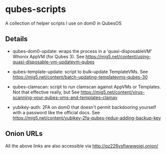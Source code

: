 # qubes-scripts
A collection of helper scripts I use on dom0 in QubesOS

## Details

 * qubes-dom0-update: wraps the process in a 'quasi-disposableVM' Whonix AppVM (for Qubes 3). See https://mig5.net/content/using-quasi-disposable-vm-updatevm-qubes

 * qubes-template-update: script to bulk-update TemplateVMs. See https://mig5.net/content/batch-updating-templatevms-qubes-30

 * qubes-clamscan: script to run clamscan against AppVMs or Templates. Not that effective really, but See https://mig5.net/content/virus-scanning-your-qubes-vms-and-templates-clamav

 * yubikey-auth: 2FA on dom0 that doesn't permit backdooring yourself with a password like the official docs. See https://mig5.net/content/yubikey-2fa-qubes-redux-adding-backup-key

## Onion URLs

All the above links are also accessible via http://qz226vsfiwwwoiej.onion/
